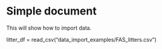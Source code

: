Simple document
================

This will show how to import data.

litter_df = read_csv(“data_import_examples/FAS_litters.csv”)
